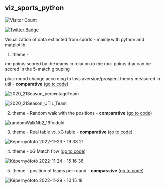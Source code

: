 ## viz_sports_python

![Visitor Count](https://profile-counter.glitch.me/{ambrusza}/count.svg)
<div id="badges">
  <a href="https://twitter.com/ambrusz_a">
    <img src="https://img.shields.io/badge/Twitter-blue?style=for-the-badge&logo=twitter&logoColor=white" alt="Twitter Badge"/>
  </a>
</div>


Visualization of data extracted from sports - mainly with python and matplotlib

1. theme - 

the points scored by the teams in relation to the total points that can be scored in the 5-match grouping

plus: mood change according to loss aversion/prospect theory measured in util  -            **comparative**          ([go to code](points_VS_utils/))


![2020_21Season_percentageTeam](https://user-images.githubusercontent.com/66861232/211208975-f1b9a56e-c90c-4593-a2f7-3190456de510.png)


![2020_21Season_UTIL_Team](https://user-images.githubusercontent.com/66861232/211208982-22863576-b3a7-4a7e-9d3c-8bb672cd05bc.png)



2. theme - Random walk with the positions - **comparative**        ([go to code](random_walk_with_rankings/))

![randomWalkNb2_19forduló](https://user-images.githubusercontent.com/66861232/208676527-e23fed80-9b67-408b-829f-14eb29a8b108.png)


3. theme - Real table vs. xG table - **comparative**      ([go to code](realAndxGCalc_tab/))


![Képernyőfotó 2022-11-23 - 19 33 21](https://user-images.githubusercontent.com/66861232/203622468-52a76f98-8a0d-4411-8ad4-5d46f69bcdb0.png)


4. theme - xG Match flow          ([go to code](matchXg_flow/))

![Képernyőfotó 2022-11-24 - 15 16 36](https://user-images.githubusercontent.com/66861232/203805892-dfddb5c3-3422-4e8a-a69e-edfedb3f0ae9.png)


5. theme - position of teams per round - **comparative**      ([go to code](teamsPosition/))

![Képernyőfotó 2022-11-29 - 10 15 18](https://user-images.githubusercontent.com/66861232/204488679-d7c638aa-5ca4-4f74-9857-ee9232bc57c5.png)
